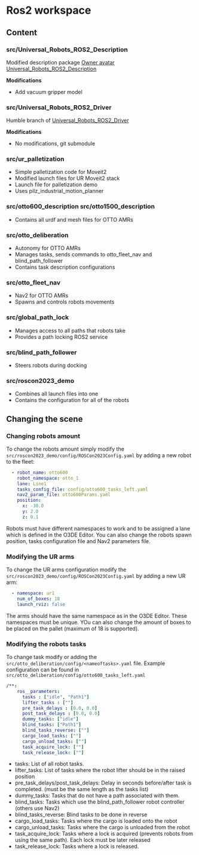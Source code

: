 # Ros2 workspace

## Content

### src/Universal_Robots_ROS2_Description
Modified description package [Owner avatar
Universal_Robots_ROS2_Description
](https://github.com/UniversalRobots/Universal_Robots_ROS2_Description)

**Modifications**
- Add vacuum gripper model

### src/Universal_Robots_ROS2_Driver
Humble branch of [Universal_Robots_ROS2_Driver](https://github.com/UniversalRobots/Universal_Robots_ROS2_Driver/tree/humble)

**Modifications**
- No modifications, git submodule

### src/ur_palletization
- Simple palletization code for Moveit2
- Modified launch files for UR Moveit2 stack
- Launch file for palletization demo
- Uses pilz_industrial_motion_planner

### src/otto600_description src/otto1500_description
- Contains all urdf and mesh files for OTTO AMRs

### src/otto_deliberation
- Autonomy for OTTO AMRs
- Manages tasks, sends commands to otto_fleet_nav and blind_path_follower
- Contains task description configurations

### src/otto_fleet_nav
- Nav2 for OTTO AMRs
- Spawns and controls robots movements

### src/global_path_lock
- Manages access to all paths that robots take
- Provides a path locking ROS2 service

### src/blind_path_follower
- Steers robots during docking

### src/roscon2023_demo
- Combines all launch files into one
- Contains the configuration for all of the robots

## Changing the scene
### Changing robots amount
To change the robots amount simply modify the ```src/roscon2023_demo/config/ROSCon2023Config.yaml``` by adding a new robot to the fleet:
```yaml
  - robot_name: otto600
    robot_namespace: otto_1
    lane: Line1
    tasks_config_file: config/otto600_tasks_left.yaml
    nav2_param_file: otto600Params.yaml
    position: 
      x: -30.0
      y: 2.0
      z: 0.1
```
Robots must have different namespaces to work and to be assigned a lane which is defined in the O3DE Editor. You can also change the robots spawn position, tasks configuration file and Nav2 parameters file.

### Modifying the UR arms
To change the UR arms configuration modify the  ```src/roscon2023_demo/config/ROSCon2023Config.yaml``` by adding a new UR arm:
```yaml 
  - namespace: ur1
    num_of_boxes: 18
    launch_rviz: false
```
The arms should have the same namespace as in the O3DE Editor. These namespaces must be unique. YOu can also change the amount of boxes to be placed on the pallet (maximum of 18 is supported).

### Modifying the robots tasks
To change task modify or adding the ```src/otto_deliberation/config/<nameoftasks>.yaml``` file. Example configuration can be found in ```src/otto_deliberation/config/otto600_tasks_left.yaml```
```yaml
/**:
    ros__parameters:
      tasks : ["idle", "Path1"]
      lifter_tasks : [""]
      pre_task_delays : [0.0, 0.0]
      post_task_delays : [0.0, 0.0]
      dummy_tasks: ["idle"]
      blind_tasks: ["Path1"]
      blind_tasks_reverse: [""]
      cargo_load_tasks: [""]
      cargo_unload_tasks: [""]
      task_acquire_lock: [""]
      task_release_lock: [""]
```
- tasks: List of all robot tasks.
- lifter_tasks: List of tasks where the robot lifter should be in the raised position
- pre_task_delays/post_task_delays: Delay in seconds before/after task is completed. (must be the same length as the tasks list)
- dummy_tasks: Tasks that do not have a path associated with them.
- blind_tasks: Tasks which use the blind_path_follower robot controller (others use Nav2)
- blind_tasks_reverse: Blind tasks to be done in reverse
- cargo_load_tasks: Tasks where the cargo is loaded onto the robot
- cargo_unload_tasks: Tasks where the cargo is unloaded from the robot
- task_acquire_lock: Tasks where a lock is acquired (prevents robots from using the same path). Each lock must be later released
- task_release_lock: Tasks where a lock is released.

